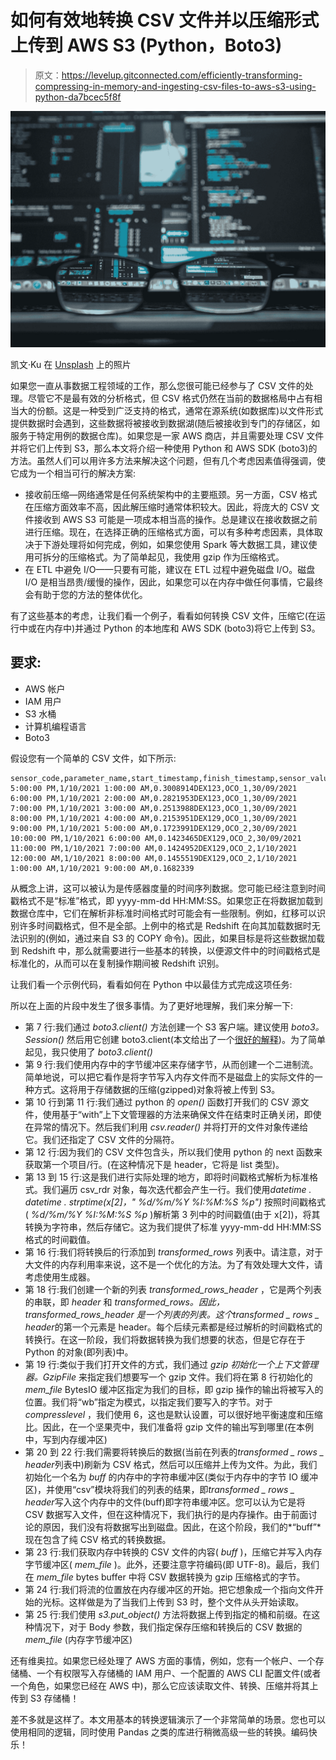 # 如何有效地转换 CSV 文件并以压缩形式上传到 AWS S3 (Python，Boto3)

> 原文：<https://levelup.gitconnected.com/efficiently-transforming-compressing-in-memory-and-ingesting-csv-files-to-aws-s3-using-python-da7bcec5f8f>

![](img/3313d097f4a68c4b9bc597630349cf27.png)

凯文·Ku 在 [Unsplash](https://unsplash.com?utm_source=medium&utm_medium=referral) 上的照片

如果您一直从事数据工程领域的工作，那么您很可能已经参与了 CSV 文件的处理。尽管它不是最有效的分析格式，但 CSV 格式仍然在当前的数据格局中占有相当大的份额。这是一种受到广泛支持的格式，通常在源系统(如数据库)以文件形式提供数据时会遇到，这些数据将被接收到数据湖(随后被接收到专门的存储区，如服务于特定用例的数据仓库)。如果您是一家 AWS 商店，并且需要处理 CSV 文件并将它们上传到 S3，那么本文将介绍一种使用 Python 和 AWS SDK (boto3)的方法。虽然人们可以用许多方法来解决这个问题，但有几个考虑因素值得强调，使它成为一个相当可行的解决方案:

*   接收前压缩—网络通常是任何系统架构中的主要瓶颈。另一方面，CSV 格式在压缩方面效率不高，因此解压缩时通常体积较大。因此，将庞大的 CSV 文件接收到 AWS S3 可能是一项成本相当高的操作。总是建议在接收数据之前进行压缩。现在，在选择正确的压缩格式方面，可以有多种考虑因素，具体取决于下游处理将如何完成，例如，如果您使用 Spark 等大数据工具，建议使用可拆分的压缩格式。为了简单起见，我使用 gzip 作为压缩格式。
*   在 ETL 中避免 I/O——只要有可能，建议在 ETL 过程中避免磁盘 I/O。磁盘 I/O 是相当昂贵/缓慢的操作，因此，如果您可以在内存中做任何事情，它最终会有助于您的方法的整体优化。

有了这些基本的考虑，让我们看一个例子，看看如何转换 CSV 文件，压缩它(在运行中或在内存中)并通过 Python 的本地库和 AWS SDK (boto3)将它上传到 S3。

## 要求:

*   AWS 帐户
*   IAM 用户
*   S3 水桶
*   计算机编程语言
*   Boto3

假设您有一个简单的 CSV 文件，如下所示:

```
sensor_code,parameter_name,start_timestamp,finish_timestamp,sensor_valueDEX123,OCO_1,30/09/2021 5:00:00 PM,1/10/2021 1:00:00 AM,0.3008914DEX123,OCO_1,30/09/2021 6:00:00 PM,1/10/2021 2:00:00 AM,0.2821953DEX123,OCO_1,30/09/2021 7:00:00 PM,1/10/2021 3:00:00 AM,0.2513988DEX123,OCO_1,30/09/2021 8:00:00 PM,1/10/2021 4:00:00 AM,0.2153951DEX129,OCO_1,30/09/2021 9:00:00 PM,1/10/2021 5:00:00 AM,0.1723991DEX129,OCO_2,30/09/2021 10:00:00 PM,1/10/2021 6:00:00 AM,0.1423465DEX129,OCO_2,30/09/2021 11:00:00 PM,1/10/2021 7:00:00 AM,0.1424952DEX129,OCO_2,1/10/2021 12:00:00 AM,1/10/2021 8:00:00 AM,0.1455519DEX129,OCO_2,1/10/2021 1:00:00 AM,1/10/2021 9:00:00 AM,0.1682339
```

从概念上讲，这可以被认为是传感器度量的时间序列数据。您可能已经注意到时间戳格式不是“标准”格式，即 yyyy-mm-dd HH:MM:SS。如果您正在将数据加载到数据仓库中，它们在解析非标准时间格式时可能会有一些限制。例如，红移可以识别许多时间戳格式，但不是全部。上例中的格式是 Redshift 在向其加载数据时无法识别的(例如，通过来自 S3 的 COPY 命令)。因此，如果目标是将这些数据加载到 Redshift 中，那么就需要进行一些基本的转换，以便源文件中的时间戳格式是标准化的，从而可以在复制操作期间被 Redshift 识别。

让我们看一个示例代码，看看如何在 Python 中以最佳方式完成这项任务:

所以在上面的片段中发生了很多事情。为了更好地理解，我们来分解一下:

*   第 7 行:我们通过 *boto3.client()* 方法创建一个 S3 客户端。建议使用 *boto3。Session()* 然后用它创建 boto3.client(本文给出了一个[很好的解释](https://ben11kehoe.medium.com/boto3-sessions-and-why-you-should-use-them-9b094eb5ca8e))。为了简单起见，我只使用了 *boto3.client()*
*   第 9 行:我们使用内存中的字节缓冲区来存储字节，从而创建一个二进制流。简单地说，可以把它看作是将字节写入内存文件而不是磁盘上的实际文件的一种方式。这将用于存储数据的压缩(gzipped)对象将被上传到 S3。
*   第 10 行到第 11 行:我们通过 python 的 *open()* 函数打开我们的 CSV 源文件，使用基于“with”上下文管理器的方法来确保文件在结束时正确关闭，即使在异常的情况下。然后我们利用 *csv.reader()* 并将打开的文件对象传递给它。我们还指定了 CSV 文件的分隔符。
*   第 12 行:因为我们的 CSV 文件包含头，所以我们使用 python 的 next 函数来获取第一个项目/行。(在这种情况下是 header，它将是 list 类型)。
*   第 13 到 15 行:这是我们进行实际处理的地方，即将时间戳格式解析为标准格式。我们遍历 csv_rdr 对象，每次迭代都会产生一行。我们使用*datetime . datetime . strptime(x[2]，" %d/%m/%Y %I:%M:%S %p")* 按照时间戳格式( *%d/%m/%Y %I:%M:%S %p* )解析第 3 列中的时间戳值(由于 x[2])，将其转换为字符串，然后存储它。这为我们提供了标准 yyyy-mm-dd HH:MM:SS 格式的时间戳值。
*   第 16 行:我们将转换后的行添加到 *transformed_rows* 列表中。请注意，对于大文件的内存利用率来说，这不是一个优化的方法。为了有效处理大文件，请考虑使用生成器。
*   第 18 行:我们创建一个新的列表 *transformed_rows_header* ，它是两个列表的串联，即 *header* 和 *transformed_rows。*因此， *transformed_rows_header* 是一个列表的列表。这个*transformed _ rows _ header*的第一个元素是 header。每个后续元素都是经过解析的时间戳格式的转换行。在这一阶段，我们将数据转换为我们想要的状态，但是它存在于 Python 的对象(即列表)中。
*   第 19 行:类似于我们打开文件的方式，我们通过 *gzip 初始化一个上下文管理器。GzipFile* 来指定我们想要写一个 gzip 文件。我们将在第 8 行初始化的 *mem_file* BytesIO 缓冲区指定为我们的目标，即 gzip 操作的输出将被写入的位置。我们将“wb”指定为模式，以指定我们要写入的字节。对于 *compresslevel* ，我们使用 6，这也是默认设置，可以很好地平衡速度和压缩比。因此，在一个坚果壳中，我们准备将 gzip 文件的输出写到哪里(在本例中，写到内存缓冲区)
*   第 20 到 22 行:我们需要将转换后的数据(当前在列表的*transformed _ rows _ header*列表中)刷新为 CSV 格式，然后可以压缩并上传为文件。为此，我们初始化一个名为 *buff* 的内存中的字符串缓冲区(类似于内存中的字节 IO 缓冲区)，并使用“csv”模块将我们的列表的结果，即*transformed _ rows _ header*写入这个内存中的文件(buff)即字符串缓冲区。您可以认为它是将 CSV 数据写入文件，但在这种情况下，我们执行的是内存操作。由于前面讨论的原因，我们没有将数据写出到磁盘。因此，在这个阶段，我们的*“buff”*现在包含了纯 CSV 格式的转换数据。
*   第 23 行:我们获取内存中转换的 CSV 文件的内容( *buff* )，压缩它并写入内存字节缓冲区( *mem_file* )。此外，还要注意字符编码(即 UTF-8)。最后，我们在 *mem_file* bytes buffer 中将 CSV 数据转换为 gzip 压缩格式的字节。
*   第 24 行:我们将流的位置放在内存缓冲区的开始。把它想象成一个指向文件开始的光标。这样做是为了当我们上传到 S3 时，整个文件从头开始读取。
*   第 25 行:我们使用 *s3.put_object()* 方法将数据上传到指定的桶和前缀。在这种情况下，对于 Body 参数，我们指定保存压缩和转换后的 CSV 数据的 *mem_file* (内存字节缓冲区)

还有维奥拉。如果您已经处理了 AWS 方面的事情，例如，您有一个帐户、一个存储桶、一个有权限写入存储桶的 IAM 用户、一个配置的 AWS CLI 配置文件(或者一个角色，如果您已经在 AWS 中)，那么它应该读取文件、转换、压缩并将其上传到 S3 存储桶！

差不多就是这样了。本文用基本的转换逻辑演示了一个非常简单的场景。您也可以使用相同的逻辑，同时使用 Pandas 之类的库进行稍微高级一些的转换。编码快乐！